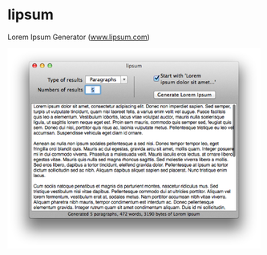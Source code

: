 lipsum
======

Lorem Ipsum Generator (www.lipsum.com)

![ScreenShot](https://github.com/fcrizul/lipsum/blob/master/Lipsum.png)
